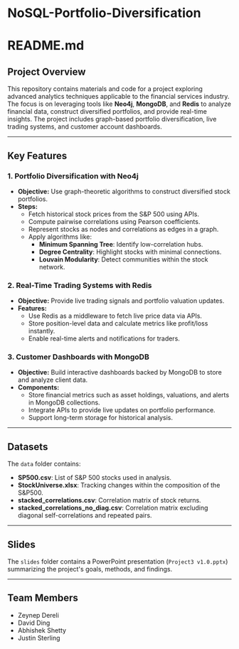 # NoSQL-Portfolio-Diversification

# README.md

## Project Overview

This repository contains materials and code for a project exploring advanced analytics techniques applicable to the financial services industry. The focus is on leveraging tools like **Neo4j**, **MongoDB**, and **Redis** to analyze financial data, construct diversified portfolios, and provide real-time insights. The project includes graph-based portfolio diversification, live trading systems, and customer account dashboards.

---


## Key Features

### **1. Portfolio Diversification with Neo4j**
- **Objective:** Use graph-theoretic algorithms to construct diversified stock portfolios.
- **Steps:**
  - Fetch historical stock prices from the S&P 500 using APIs.
  - Compute pairwise correlations using Pearson coefficients.
  - Represent stocks as nodes and correlations as edges in a graph.
  - Apply algorithms like:
    - **Minimum Spanning Tree**: Identify low-correlation hubs.
    - **Degree Centrality**: Highlight stocks with minimal connections.
    - **Louvain Modularity**: Detect communities within the stock network.

### **2. Real-Time Trading Systems with Redis**
- **Objective:** Provide live trading signals and portfolio valuation updates.
- **Features:**
  - Use Redis as a middleware to fetch live price data via APIs.
  - Store position-level data and calculate metrics like profit/loss instantly.
  - Enable real-time alerts and notifications for traders.

### **3. Customer Dashboards with MongoDB**
- **Objective:** Build interactive dashboards backed by MongoDB to store and analyze client data.
- **Components:**
  - Store financial metrics such as asset holdings, valuations, and alerts in MongoDB collections.
  - Integrate APIs to provide live updates on portfolio performance.
  - Support long-term storage for historical analysis.

---

## Datasets

The `data` folder contains:
- **SP500.csv**: List of S&P 500 stocks used in analysis.
- **StockUniverse.xlsx**: Tracking changes within the composition of the S&P500.
- **stacked_correlations.csv**: Correlation matrix of stock returns.
- **stacked_correlations_no_diag.csv**: Correlation matrix excluding diagonal self-correlations and repeated pairs.

---


## Slides

The `slides` folder contains a PowerPoint presentation (`Project3 v1.0.pptx`) summarizing the project's goals, methods, and findings.

---

## Team Members


* Zeynep Dereli
* David Ding
* Abhishek Shetty
* Justin Sterling

